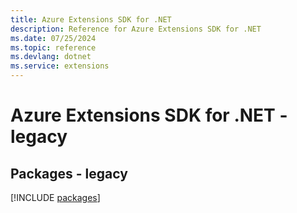 ```yaml
---
title: Azure Extensions SDK for .NET
description: Reference for Azure Extensions SDK for .NET
ms.date: 07/25/2024
ms.topic: reference
ms.devlang: dotnet
ms.service: extensions
---
```

# Azure Extensions SDK for .NET - legacy
## Packages - legacy
[!INCLUDE [packages](extensions-index.md)]